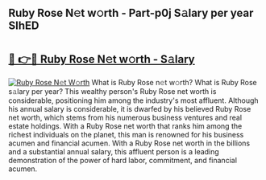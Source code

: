 ## Ruby Rose N𝚎t w𝚘rth - Part-p0j S𝚊lary per year SIhED

# <h2><a href="http://gc3por.nevu.top/?p=Ruby+Rose">🔗 👉🔴 Ruby Rose N𝚎t w𝚘rth - S𝚊lary</a></h2>

[![Ruby Rose N𝚎t W𝚘rth](https://i.imgur.com/Oavwk0R.jpeg)](http://gc3por.nevu.top/?p=Ruby+Rose)
What is Ruby Rose n𝚎t w𝚘rth? What is Ruby Rose s𝚊lary per year?
This wealthy person's Ruby Rose net worth is considerable, positioning him among the industry's most affluent. Although his annual salary is considerable, it is dwarfed by his believed Ruby Rose net worth, which stems from his numerous business ventures and real estate holdings. With a Ruby Rose net worth that ranks him among the richest individuals on the planet, this man is renowned for his business acumen and financial acumen. With a Ruby Rose net worth in the billions and a substantial annual salary, this affluent person is a leading demonstration of the power of hard labor, commitment, and financial acumen.
